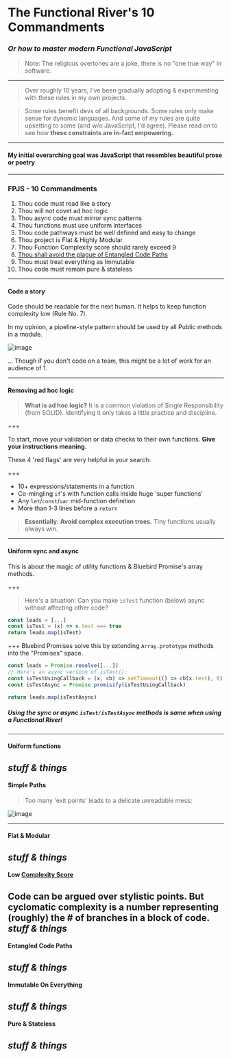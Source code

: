 # The Functional River's 10 Commandments 
### _Or how to master modern Functional JavaScript_

> Note: The religious overtones are a joke, there is no "one true way" in software. 

---

> Over roughly 10 years, I've been gradually adopting & experimenting with these rules in my own projects. 

> Some rules benefit devs of all backgrounds. Some rules only make sense for dynamic languages. 
And some of my rules are quite upsetting to some (and w/o JavaScript, I'd agree). 
Please read on to see how **these constraints are in-fact empowering.**
---

#### My initial overarching goal was JavaScript that resembles beautiful prose or poetry

---

### FPJS - 10 Commandments

1. Thou code must read like a story
1. Thou will not covet ad hoc logic
1. Thou async code must mirror sync patterns
1. Thou functions must use uniform interfaces
1. Thou code pathways must be well defined and easy to change
1. Thou project is Flat & Highly Modular
1. Thou Function Complexity score should rarely exceed 9
1. [Thou shall avoid the plague of Entangled Code Paths](#entangled-code-paths)
1. Thou must treat everything as Immutable
1. Thou code must remain pure & stateless

---

#### Code a story
Code should be readable for the next human. It helps to keep function complexity low (Rule No. 7).

In my opinion, a pipeline-style pattern should be used by all Public methods in a module.

![image](https://user-images.githubusercontent.com/397632/28991302-31268d8e-7943-11e7-9d67-28e172f9cbf2.png)


... Though if you don't code on a team, this might be a lot of work for an audience of 1.

---

#### Removing ad hoc logic

> **What is ad hoc logic?** It is a common violation of Single Responsibility (from SOLID). Identifying it only takes a little practice and discipline.

+++

To start, move your validation or data checks to their own functions. **Give your instructions meaning.** 

These 4 'red flags' are very helpful in your search:

+++

* 10+ expressions/statements in a function
* Co-mingling `if`'s with function calls inside huge 'super functions'
* Any `let`/`const`/`var` mid-function definition
* More than 1-3 lines before a `return`

> **Essentially: Avoid complex execution trees.** Tiny functions usually always win.

---

#### Uniform sync and async

This is about the magic of utility functions & Bluebird Promise's array methods.

+++

> Here's a situation: Can you make `isTest` function (below) async without affecting other code?

```js
const leads = [...]
const isTest = (x) => x.test === true
return leads.map(isTest)
```

+++ 
Bluebird Promises solve this by extending `Array.prototype` methods into the "Promises" space.

```js
const leads = Promise.resolve([...])
// Here's an async version of isTest():
const isTestUsingCallback = (x, cb) => setTimeout(() => cb(x.test), 0)
const isTestAsync = Promise.promisify(isTestUsingCallback)

return leads.map(isTestAsync)
```

##### Using the sync or async `isTest/isTestAsync` methods is same when using a Functional River!

---


#### Uniform functions

_stuff & things_
---

#### Simple Paths

> Too many 'exit points' leads to a delicate unreadable mess:

![image](https://user-images.githubusercontent.com/397632/29008531-cd2b0cbc-7ad5-11e7-83fb-baa222d13cd3.png)

---

#### Flat & Modular
_stuff & things_
---

#### Low [Complexity Score](https://dzone.com/articles/measuring-code-complexity)

Code can be argued over stylistic points. But cyclomatic complexity is a number representing (roughly) the # of branches in a block of code.
_stuff & things_
---

#### Entangled Code Paths
_stuff & things_
---

#### Immutable On Everything
_stuff & things_
---

#### Pure & Stateless
_stuff & things_
---


